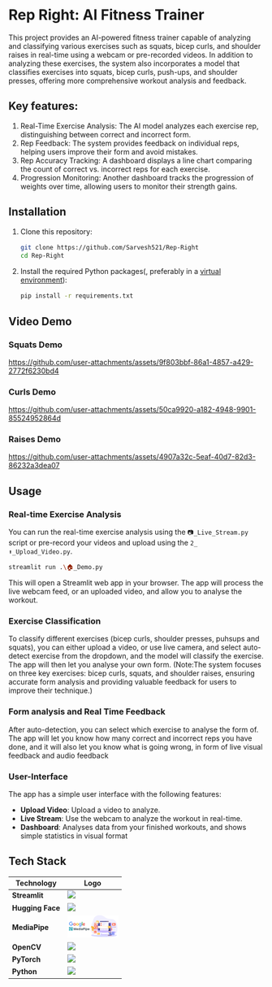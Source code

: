 # Rep Right: AI Fitness Trainer

This project provides an AI-powered fitness trainer capable of analyzing and classifying various exercises such as squats, bicep curls, and shoulder raises in real-time using a webcam or pre-recorded videos. In addition to analyzing these exercises, the system also incorporates a model that classifies exercises into squats, bicep curls, push-ups, and shoulder presses, offering more comprehensive workout analysis and feedback.

## Key features:

1. Real-Time Exercise Analysis: The AI model analyzes each exercise rep, distinguishing between correct and incorrect form.
2. Rep Feedback: The system provides feedback on individual reps, helping users improve their form and avoid mistakes.
3. Rep Accuracy Tracking: A dashboard displays a line chart comparing the count of correct vs. incorrect reps for each exercise.
4. Progression Monitoring: Another dashboard tracks the progression of weights over time, allowing users to monitor their strength gains.

## Installation

1. Clone this repository:
    ```bash
    git clone https://github.com/Sarvesh521/Rep-Right
    cd Rep-Right
    ```

2. Install the required Python packages(, preferably in a [virtual environment](https://docs.python.org/3/library/venv.html)):
    ```bash
    pip install -r requirements.txt
    ```
## Video Demo

### Squats Demo


https://github.com/user-attachments/assets/9f803bbf-86a1-4857-a429-2772f6230bd4


### Curls Demo

https://github.com/user-attachments/assets/50ca9920-a182-4948-9901-85524952864d



### Raises Demo



https://github.com/user-attachments/assets/4907a32c-5eaf-40d7-82d3-86232a3dea07



## Usage

### Real-time Exercise Analysis
You can run the real-time exercise analysis using the `📷️_Live_Stream.py` script or pre-record your videos and upload using the `2_ ⬆️_Upload_Video.py`.

```bash
streamlit run .\🏠️_Demo.py
```

This will open a Streamlit web app in your browser.
The app will process the live webcam feed, or an uploaded video, and allow you to analyse the workout.
### Exercise Classification
To classify different exercises (bicep curls, shoulder presses, puhsups and squats), you can either upload a video, or use live camera, and select auto-detect exercise from the dropdown, and the model will classify the exercise.
The app will then let you analyse your own form. (Note:The system focuses on three key exercises: bicep curls, squats, and shoulder raises, ensuring accurate form analysis and providing valuable feedback for users to improve their technique.)

### Form analysis and Real Time Feedback
After auto-detection, you can select which exercise to analyse the form of.
The app will let you know how many correct and incorrect reps you have done, and it will also let you know what is going wrong, in form of live visual feedback and audio feedback

### User-Interface
The app has a simple user interface with the following features:
- **Upload Video**: Upload a video to analyze.
- **Live Stream**: Use the webcam to analyze the workout in real-time.
- **Dashboard**: Analyses data from your finished workouts, and shows simple statistics in visual format


## Tech Stack

| Technology    | Logo                                                                                      |
| ------------- | ----------------------------------------------------------------------------------------- |
| **Streamlit** | <img src="https://streamlit.io/images/brand/streamlit-mark-color.png" width="100"/>        |
| **Hugging Face** | <img src="https://huggingface.co/front/assets/huggingface_logo.svg" width="100"/>       |
| **MediaPipe** | <img src="https://github.com/Sarvesh521/Rep-Right/blob/79e4584c01ffaecfad59a995a50975b8a26734a2/MediaPipe.png" width="100"/>                       |
| **OpenCV**    | <img src="https://opencv.org/wp-content/uploads/2020/07/OpenCV_logo_white_600x.png" width="100"/> |
| **PyTorch**   | <img src="https://pytorch.org/assets/images/pytorch-logo.png" width="100"/>                |
| **Python**    | <img src="https://www.python.org/static/community_logos/python-logo.png" width="100"/>     |






